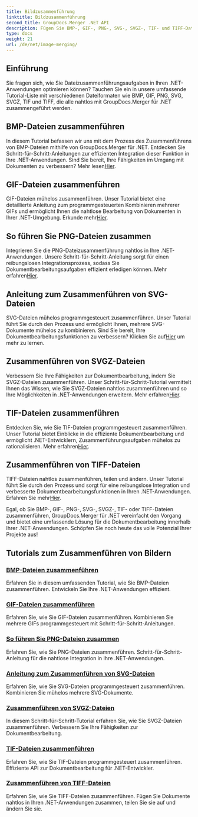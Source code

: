 ```yaml
---
title: Bildzusammenführung
linktitle: Bildzusammenführung
second_title: GroupDocs.Merger .NET API
description: Fügen Sie BMP-, GIF-, PNG-, SVG-, SVGZ-, TIF- und TIFF-Dateien nahtlos mit GroupDocs.Merger .NET zusammen. Integrieren Sie die Dokumentbearbeitung effizient in Ihre .NET-Anwendungen.
type: docs
weight: 21
url: /de/net/image-merging/
---
```

## Einführung

Sie fragen sich, wie Sie Dateizusammenführungsaufgaben in Ihren .NET-Anwendungen optimieren können? Tauchen Sie ein in unsere umfassende Tutorial-Liste mit verschiedenen Dateiformaten wie BMP, GIF, PNG, SVG, SVGZ, TIF und TIFF, die alle nahtlos mit GroupDocs.Merger für .NET zusammengeführt werden.

## BMP-Dateien zusammenführen

 In diesem Tutorial befassen wir uns mit dem Prozess des Zusammenführens von BMP-Dateien mithilfe von GroupDocs.Merger für .NET. Entdecken Sie Schritt-für-Schritt-Anleitungen zur effizienten Integration dieser Funktion in Ihre .NET-Anwendungen. Sind Sie bereit, Ihre Fähigkeiten im Umgang mit Dokumenten zu verbessern? Mehr lesen[Hier](./merge-bmp-files/).

## GIF-Dateien zusammenführen

 GIF-Dateien mühelos zusammenführen. Unser Tutorial bietet eine detaillierte Anleitung zum programmgesteuerten Kombinieren mehrerer GIFs und ermöglicht Ihnen die nahtlose Bearbeitung von Dokumenten in Ihrer .NET-Umgebung. Erkunde mehr[Hier](./merging-gif-files/).

## So führen Sie PNG-Dateien zusammen

Integrieren Sie die PNG-Dateizusammenführung nahtlos in Ihre .NET-Anwendungen. Unsere Schritt-für-Schritt-Anleitung sorgt für einen reibungslosen Integrationsprozess, sodass Sie Dokumentbearbeitungsaufgaben effizient erledigen können. Mehr erfahren[Hier](./how-to-merge-png-files/).

## Anleitung zum Zusammenführen von SVG-Dateien

 SVG-Dateien mühelos programmgesteuert zusammenführen. Unser Tutorial führt Sie durch den Prozess und ermöglicht Ihnen, mehrere SVG-Dokumente mühelos zu kombinieren. Sind Sie bereit, Ihre Dokumentbearbeitungsfunktionen zu verbessern? Klicken Sie auf[Hier](./guide-merging-svg-files/) um mehr zu lernen.

## Zusammenführen von SVGZ-Dateien

 Verbessern Sie Ihre Fähigkeiten zur Dokumentbearbeitung, indem Sie SVGZ-Dateien zusammenführen. Unser Schritt-für-Schritt-Tutorial vermittelt Ihnen das Wissen, wie Sie SVGZ-Dateien nahtlos zusammenführen und so Ihre Möglichkeiten in .NET-Anwendungen erweitern. Mehr erfahren[Hier](./merging-svgz-files/).

## TIF-Dateien zusammenführen

 Entdecken Sie, wie Sie TIF-Dateien programmgesteuert zusammenführen. Unser Tutorial bietet Einblicke in die effiziente Dokumentbearbeitung und ermöglicht .NET-Entwicklern, Zusammenführungsaufgaben mühelos zu rationalisieren. Mehr erfahren[Hier](./merge-tif-files/).

## Zusammenführen von TIFF-Dateien

TIFF-Dateien nahtlos zusammenführen, teilen und ändern. Unser Tutorial führt Sie durch den Prozess und sorgt für eine reibungslose Integration und verbesserte Dokumentbearbeitungsfunktionen in Ihren .NET-Anwendungen. Erfahren Sie mehr[Hier](./merging-tiff-files/).

Egal, ob Sie BMP-, GIF-, PNG-, SVG-, SVGZ-, TIF- oder TIFF-Dateien zusammenführen, GroupDocs.Merger für .NET vereinfacht den Vorgang und bietet eine umfassende Lösung für die Dokumentbearbeitung innerhalb Ihrer .NET-Anwendungen. Schöpfen Sie noch heute das volle Potenzial Ihrer Projekte aus!
## Tutorials zum Zusammenführen von Bildern
### [BMP-Dateien zusammenführen](./merge-bmp-files/)
Erfahren Sie in diesem umfassenden Tutorial, wie Sie BMP-Dateien zusammenführen. Entwickeln Sie Ihre .NET-Anwendungen effizient.
### [GIF-Dateien zusammenführen](./merging-gif-files/)
Erfahren Sie, wie Sie GIF-Dateien zusammenführen. Kombinieren Sie mehrere GIFs programmgesteuert mit Schritt-für-Schritt-Anleitungen.
### [So führen Sie PNG-Dateien zusammen](./how-to-merge-png-files/)
Erfahren Sie, wie Sie PNG-Dateien zusammenführen. Schritt-für-Schritt-Anleitung für die nahtlose Integration in Ihre .NET-Anwendungen.
### [Anleitung zum Zusammenführen von SVG-Dateien](./guide-merging-svg-files/)
Erfahren Sie, wie Sie SVG-Dateien programmgesteuert zusammenführen. Kombinieren Sie mühelos mehrere SVG-Dokumente.
### [Zusammenführen von SVGZ-Dateien](./merging-svgz-files/)
In diesem Schritt-für-Schritt-Tutorial erfahren Sie, wie Sie SVGZ-Dateien zusammenführen. Verbessern Sie Ihre Fähigkeiten zur Dokumentbearbeitung.
### [TIF-Dateien zusammenführen](./merge-tif-files/)
Erfahren Sie, wie Sie TIF-Dateien programmgesteuert zusammenführen. Effiziente API zur Dokumentbearbeitung für .NET-Entwickler.
### [Zusammenführen von TIFF-Dateien](./merging-tiff-files/)
Erfahren Sie, wie Sie TIFF-Dateien zusammenführen. Fügen Sie Dokumente nahtlos in Ihren .NET-Anwendungen zusammen, teilen Sie sie auf und ändern Sie sie.